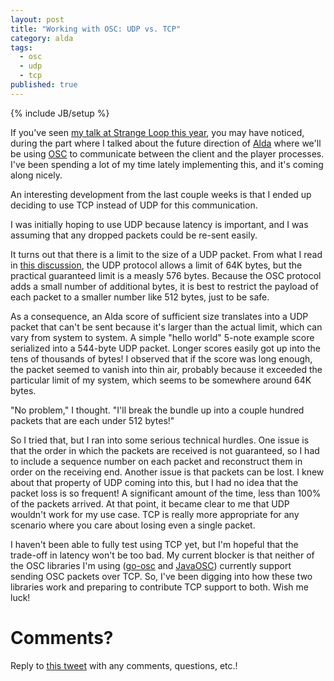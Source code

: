 ```yaml
---
layout: post
title: "Working with OSC: UDP vs. TCP"
category: alda
tags:
  - osc
  - udp
  - tcp
published: true
---
```


{% include JB/setup %}

If you've seen [my talk at Strange Loop this year][strange-loop-talk], you may
have noticed, during the part where I talked about the future direction of
[Alda][alda] where we'll be using [OSC][osc] to communicate between the client
and the player processes. I've been spending a lot of my time lately
implementing this, and it's coming along nicely.

An interesting development from the last couple weeks is that I ended up
deciding to use TCP instead of UDP for this communication.

I was initially hoping to use UDP because latency is important, and I was
assuming that any dropped packets could be re-sent easily.

It turns out that there is a limit to the size of a UDP packet. From what I read
in [this discussion][udp-discussion], the UDP protocol allows a limit of 64K
bytes, but the practical guaranteed limit is a measly 576 bytes. Because the OSC
protocol adds a small number of additional bytes, it is best to restrict the
payload of each packet to a smaller number like 512 bytes, just to be safe.

As a consequence, an Alda score of sufficient size translates into a UDP packet
that can't be sent because it's larger than the actual limit, which can vary
from system to system. A simple "hello world" 5-note example score serialized
into a 544-byte UDP packet. Longer scores easily got up into the tens of
thousands of bytes! I observed that if the score was long enough, the packet
seemed to vanish into thin air, probably because it exceeded the particular
limit of my system, which seems to be somewhere around 64K bytes.

"No problem," I thought. "I'll break the bundle up into a couple hundred
packets that are each under 512 bytes!"

So I tried that, but I ran into some serious technical hurdles. One issue is
that the order in which the packets are received is not guaranteed, so I had to
include a sequence number on each packet and reconstruct them in order on the
receiving end. Another issue is that packets can be lost. I knew about that
property of UDP coming into this, but I had no idea that the packet loss is so
frequent! A significant amount of the time, less than 100% of the packets
arrived. At that point, it became clear to me that UDP wouldn't work for my use
case. TCP is really more appropriate for any scenario where you care about
losing even a single packet.

I haven't been able to fully test using TCP yet, but I'm hopeful that the
trade-off in latency won't be too bad. My current blocker is that neither of the
OSC libraries I'm using ([go-osc] and [JavaOSC]) currently support sending OSC
packets over TCP. So, I've been digging into how these two libraries work and
preparing to contribute TCP support to both. Wish me luck!

# Comments?

Reply to [this tweet][tweet] with any comments, questions, etc.!

[tweet]: https://twitter.com/dave_yarwood/status/FIXME

[strange-loop-talk]: https://www.youtube.com/watch?v=6hUihVWdgW0
[alda]: https://alda.io
[osc]: https://en.wikipedia.org/wiki/Open_Sound_Control
[udp-discussion]: https://forum.juce.com/t/osc-blobs-are-lost-above-certain-size/20241/2
[go-osc]: https://github.com/hypebeast/go-osc
[JavaOSC]: https://github.com/hoijui/JavaOSC
